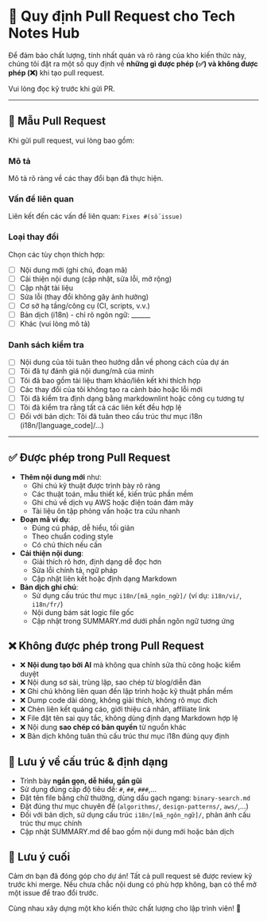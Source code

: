 # 📏 Quy định Pull Request cho Tech Notes Hub

Để đảm bảo chất lượng, tính nhất quán và rõ ràng của kho kiến thức này, chúng tôi đặt ra một số quy định về **những gì được phép (✅) và không được phép (❌)** khi tạo pull request.

Vui lòng đọc kỹ trước khi gửi PR.

---

## 📝 Mẫu Pull Request

Khi gửi pull request, vui lòng bao gồm:

### Mô tả
Mô tả rõ ràng về các thay đổi bạn đã thực hiện.

### Vấn đề liên quan
Liên kết đến các vấn đề liên quan: `Fixes #(số issue)`

### Loại thay đổi
Chọn các tùy chọn thích hợp:
- [ ] Nội dung mới (ghi chú, đoạn mã)
- [ ] Cải thiện nội dung (cập nhật, sửa lỗi, mở rộng)
- [ ] Cập nhật tài liệu
- [ ] Sửa lỗi (thay đổi không gây ảnh hưởng)
- [ ] Cơ sở hạ tầng/công cụ (CI, scripts, v.v.)
- [ ] Bản dịch (i18n) - chỉ rõ ngôn ngữ: ______
- [ ] Khác (vui lòng mô tả)

### Danh sách kiểm tra
- [ ] Nội dung của tôi tuân theo hướng dẫn về phong cách của dự án
- [ ] Tôi đã tự đánh giá nội dung/mã của mình
- [ ] Tôi đã bao gồm tài liệu tham khảo/liên kết khi thích hợp
- [ ] Các thay đổi của tôi không tạo ra cảnh báo hoặc lỗi mới
- [ ] Tôi đã kiểm tra định dạng bằng markdownlint hoặc công cụ tương tự
- [ ] Tôi đã kiểm tra rằng tất cả các liên kết đều hợp lệ
- [ ] Đối với bản dịch: Tôi đã tuân theo cấu trúc thư mục i18n (i18n/[language_code]/...)

---

## ✅ Được phép trong Pull Request

- **Thêm nội dung mới** như:
  - Ghi chú kỹ thuật được trình bày rõ ràng
  - Các thuật toán, mẫu thiết kế, kiến trúc phần mềm
  - Ghi chú về dịch vụ AWS hoặc điện toán đám mây
  - Tài liệu ôn tập phỏng vấn hoặc tra cứu nhanh
- **Đoạn mã ví dụ**:
  - Đúng cú pháp, dễ hiểu, tối giản
  - Theo chuẩn coding style
  - Có chú thích nếu cần
- **Cải thiện nội dung**:
  - Giải thích rõ hơn, định dạng dễ đọc hơn
  - Sửa lỗi chính tả, ngữ pháp
  - Cập nhật liên kết hoặc định dạng Markdown
- **Bản dịch ghi chú**:
  - Sử dụng cấu trúc thư mục `i18n/[mã_ngôn_ngữ]/` (ví dụ: `i18n/vi/`, `i18n/fr/`)
  - Nội dung bám sát logic file gốc
  - Cập nhật trong SUMMARY.md dưới phần ngôn ngữ tương ứng

## ❌ Không được phép trong Pull Request

- ❌ **Nội dung tạo bởi AI** mà không qua chỉnh sửa thủ công hoặc kiểm duyệt
- ❌ Nội dung sơ sài, trùng lặp, sao chép từ blog/diễn đàn
- ❌ Ghi chú không liên quan đến lập trình hoặc kỹ thuật phần mềm
- ❌ Dump code dài dòng, không giải thích, không rõ mục đích
- ❌ Chèn liên kết quảng cáo, giới thiệu cá nhân, affiliate link
- ❌ File đặt tên sai quy tắc, không dùng định dạng Markdown hợp lệ
- ❌ Nội dung **sao chép có bản quyền** từ nguồn khác
- ❌ Bản dịch không tuân thủ cấu trúc thư mục i18n đúng quy định

## 🔖 Lưu ý về cấu trúc & định dạng

- Trình bày **ngắn gọn, dễ hiểu, gần gũi**
- Sử dụng đúng cấp độ tiêu đề: `#`, `##`, `###`,...
- Đặt tên file bằng chữ thường, dùng dấu gạch ngang: `binary-search.md`
- Đặt đúng thư mục chuyên đề (`algorithms/`, `design-patterns/`, `aws/`,...)
- Đối với bản dịch, sử dụng cấu trúc `i18n/[mã_ngôn_ngữ]/`, phản ánh cấu trúc thư mục chính
- Cập nhật SUMMARY.md để bao gồm nội dung mới hoặc bản dịch

## 📢 Lưu ý cuối

Cảm ơn bạn đã đóng góp cho dự án!
Tất cả pull request sẽ được review kỹ trước khi merge.
Nếu chưa chắc nội dung có phù hợp không, bạn có thể mở một issue để trao đổi trước.

Cùng nhau xây dựng một kho kiến thức chất lượng cho lập trình viên! 🚀

